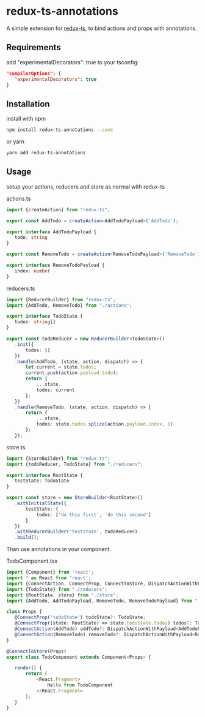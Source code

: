 # redux-ts-annotations

A simple extension for [redux-ts](https://github.com/cimdalli/redux-ts), to bind actions and props with annotations.

## Requirements

add "experimentalDecorators": true to your tsconfig:
 ```json
 "compilerOptions": {
    "experimentalDecorators": true
 }
```

## Installation

install with npm 

 ```bash
 npm install redux-ts-annotations --save
```

or yarn 

 ```bash
 yarn add redux-ts-annotations
```

## Usage

setup your actions, reducers and store as normal with redux-ts

actions.ts
 ```typescript
import {createAction} from "redux-ts";

export const AddTodo = createAction<AddTodoPayload>('AddTodo');

export interface AddTodoPayload {
    todo: string
}

export const RemoveTodo = createAction<RemoveTodoPayload>('RemoveTodo');

export interface RemoveTodoPayload {
    index: number
}
```

reducers.ts
 ```typescript
import {ReducerBuilder} from "redux-ts";
import {AddTodo, RemoveTodo} from "./actions";

export interface TodoState {
    todos: string[]
}

export const todoReducer = new ReducerBuilder<TodoState>()
    .init({
        todos: []
    })
    .handle(AddTodo, (state, action, dispatch) => {
        let current = state.todos;
        current.push(action.payload.todo);
        return {
            ...state,
            todos: current
        };
    })
    .handle(RemoveTodo, (state, action, dispatch) => {
        return {
            ...state,
            todos: state.todos.splice(action.payload.index, 1)
        };
    });
```

store.ts
 ```typescript
import {StoreBuilder} from "redux-ts";
import {todoReducer, TodoState} from "./reducers";

export interface RootState {
    testState: TodoState
}

export const store = new StoreBuilder<RootState>()
    .withInitialState({
        testState: {
            todos: ['do this first', 'do this second']
        }
    })
    .withReducerBuilder('testState', todoReducer)
    .build();
```

Than use annotations in your component.

TodoComponent.tsx

 ```typescript
import {Component} from 'react';
import * as React from 'react';
import {ConnectAction, ConnectProp, ConnectToStore, DispatchActionWithPayload} from "redux-ts-annotations";
import {TodoState} from "./reducers";
import {RootState, store} from "./store";
import {AddTodo, AddTodoPayload, RemoveTodo, RemoveTodoPayload} from "./actions";

class Props {
    @ConnectProp('todoState') todoState?: TodoState;
    @ConnectProp((state: RootState) => state.todoState.todos) todos?: TodoState["todos"];
    @ConnectAction(AddTodo) addTodo?: DispatchActionWithPayload<AddTodoPayload>;
    @ConnectAction(RemoveTodo) removeTodo?: DispatchActionWithPayload<RemoveTodoPayload>;
}

@ConnectToStore(Props)
export class TodoComponent extends Component<Props> {

    render() {
        return (
            <React.Fragment>
                Hello from TodoComponent
            </React.Fragment>
        );
    }
}
```